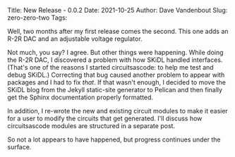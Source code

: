 Title: New Release - 0.0.2
Date: 2021-10-25
Author: Dave Vandenbout
Slug: zero-zero-two
Tags:

Well, two months after my first release comes the second.
This one adds an R-2R DAC and an adjustable voltage regulator.

Not much, you say? I agree. But other things were happening.
While doing the R-2R DAC, I discovered a problem with how SKiDL handled interfaces.
(That's one of the reasons I started circuitsascode: to help me test and debug SKiDL.)
Correcting that bug caused another problem to appear with packages and I had to fix *that*.
If that wasn't enough, I decided to move the SKiDL blog from the Jekyll static-site generator to Pelican
and then finally get the Sphinx documentation properly formatted.

In addition, I re-wrote the new and existing circuit modules to make it easier
for a user to modify the circuits that get generated.
I'll discuss how circuitsascode modules are structured in a separate post.

So not a lot appears to have happened, but progress continues under the surface.

